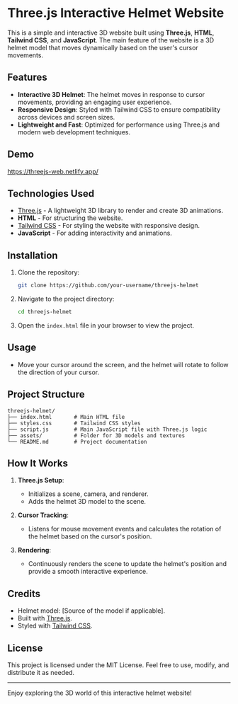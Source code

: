 # Three.js Interactive Helmet Website

This is a simple and interactive 3D website built using **Three.js**, **HTML**, **Tailwind CSS**, and **JavaScript**. The main feature of the website is a 3D helmet model that moves dynamically based on the user's cursor movements.

## Features

- **Interactive 3D Helmet**: The helmet moves in response to cursor movements, providing an engaging user experience.
- **Responsive Design**: Styled with Tailwind CSS to ensure compatibility across devices and screen sizes.
- **Lightweight and Fast**: Optimized for performance using Three.js and modern web development techniques.

## Demo

https://threejs-web.netlify.app/

## Technologies Used

- [Three.js](https://threejs.org/) - A lightweight 3D library to render and create 3D animations.
- **HTML** - For structuring the website.
- [Tailwind CSS](https://tailwindcss.com/) - For styling the website with responsive design.
- **JavaScript** - For adding interactivity and animations.

## Installation

1. Clone the repository:

   ```bash
   git clone https://github.com/your-username/threejs-helmet
   ```

2. Navigate to the project directory:

   ```bash
   cd threejs-helmet
   ```

3. Open the `index.html` file in your browser to view the project.

## Usage

- Move your cursor around the screen, and the helmet will rotate to follow the direction of your cursor.

## Project Structure

```
threejs-helmet/
├── index.html       # Main HTML file
├── styles.css       # Tailwind CSS styles
├── script.js        # Main JavaScript file with Three.js logic
├── assets/          # Folder for 3D models and textures
└── README.md        # Project documentation
```

## How It Works

1. **Three.js Setup**:
   - Initializes a scene, camera, and renderer.
   - Adds the helmet 3D model to the scene.

2. **Cursor Tracking**:
   - Listens for mouse movement events and calculates the rotation of the helmet based on the cursor's position.

3. **Rendering**:
   - Continuously renders the scene to update the helmet's position and provide a smooth interactive experience.

## Credits

- Helmet model: [Source of the model if applicable].
- Built with [Three.js](https://threejs.org/).
- Styled with [Tailwind CSS](https://tailwindcss.com/).

## License

This project is licensed under the MIT License. Feel free to use, modify, and distribute it as needed.

---

Enjoy exploring the 3D world of this interactive helmet website!
